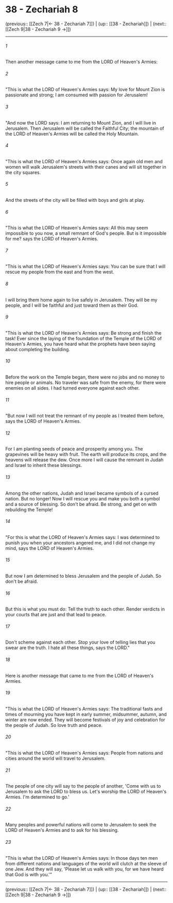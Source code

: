 # 38 - Zechariah 8

(previous:: [[Zech 7|← 38 - Zechariah 7]]) | (up:: [[38 - Zechariah]]) | (next:: [[Zech 9|38 - Zechariah 9 →]])

***


###### 1 
Then another message came to me from the LORD of Heaven's Armies: 

###### 2 
"This is what the LORD of Heaven's Armies says: My love for Mount Zion is passionate and strong; I am consumed with passion for Jerusalem! 

###### 3 
"And now the LORD says: I am returning to Mount Zion, and I will live in Jerusalem. Then Jerusalem will be called the Faithful City; the mountain of the LORD of Heaven's Armies will be called the Holy Mountain. 

###### 4 
"This is what the LORD of Heaven's Armies says: Once again old men and women will walk Jerusalem's streets with their canes and will sit together in the city squares. 

###### 5 
And the streets of the city will be filled with boys and girls at play. 

###### 6 
"This is what the LORD of Heaven's Armies says: All this may seem impossible to you now, a small remnant of God's people. But is it impossible for me? says the LORD of Heaven's Armies. 

###### 7 
"This is what the LORD of Heaven's Armies says: You can be sure that I will rescue my people from the east and from the west. 

###### 8 
I will bring them home again to live safely in Jerusalem. They will be my people, and I will be faithful and just toward them as their God. 

###### 9 
"This is what the LORD of Heaven's Armies says: Be strong and finish the task! Ever since the laying of the foundation of the Temple of the LORD of Heaven's Armies, you have heard what the prophets have been saying about completing the building. 

###### 10 
Before the work on the Temple began, there were no jobs and no money to hire people or animals. No traveler was safe from the enemy, for there were enemies on all sides. I had turned everyone against each other. 

###### 11 
"But now I will not treat the remnant of my people as I treated them before, says the LORD of Heaven's Armies. 

###### 12 
For I am planting seeds of peace and prosperity among you. The grapevines will be heavy with fruit. The earth will produce its crops, and the heavens will release the dew. Once more I will cause the remnant in Judah and Israel to inherit these blessings. 

###### 13 
Among the other nations, Judah and Israel became symbols of a cursed nation. But no longer! Now I will rescue you and make you both a symbol and a source of blessing. So don't be afraid. Be strong, and get on with rebuilding the Temple! 

###### 14 
"For this is what the LORD of Heaven's Armies says: I was determined to punish you when your ancestors angered me, and I did not change my mind, says the LORD of Heaven's Armies. 

###### 15 
But now I am determined to bless Jerusalem and the people of Judah. So don't be afraid. 

###### 16 
But this is what you must do: Tell the truth to each other. Render verdicts in your courts that are just and that lead to peace. 

###### 17 
Don't scheme against each other. Stop your love of telling lies that you swear are the truth. I hate all these things, says the LORD." 

###### 18 
Here is another message that came to me from the LORD of Heaven's Armies. 

###### 19 
"This is what the LORD of Heaven's Armies says: The traditional fasts and times of mourning you have kept in early summer, midsummer, autumn, and winter are now ended. They will become festivals of joy and celebration for the people of Judah. So love truth and peace. 

###### 20 
"This is what the LORD of Heaven's Armies says: People from nations and cities around the world will travel to Jerusalem. 

###### 21 
The people of one city will say to the people of another, 'Come with us to Jerusalem to ask the LORD to bless us. Let's worship the LORD of Heaven's Armies. I'm determined to go.' 

###### 22 
Many peoples and powerful nations will come to Jerusalem to seek the LORD of Heaven's Armies and to ask for his blessing. 

###### 23 
"This is what the LORD of Heaven's Armies says: In those days ten men from different nations and languages of the world will clutch at the sleeve of one Jew. And they will say, 'Please let us walk with you, for we have heard that God is with you.'"

***

(previous:: [[Zech 7|← 38 - Zechariah 7]]) | (up:: [[38 - Zechariah]]) | (next:: [[Zech 9|38 - Zechariah 9 →]])
